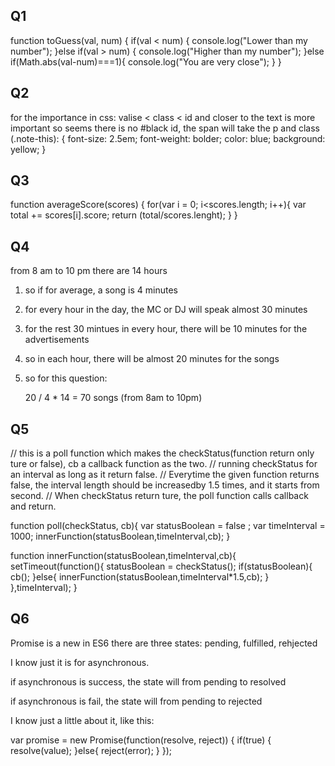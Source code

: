 ## Q1
function toGuess(val, num) {
    if(val < num) {
        console.log("Lower than my number");
    }else if(val > num) {
        console.log("Higher than my number");
    }else if(Math.abs(val-num)===1){
        console.log("You are very close");
    }
}


## Q2
for the importance in css:
valise < class < id
and closer to the text is more important
so seems there is no #black id,
the span will take the p and class (.note-this):
{
    font-size: 2.5em;
    font-weight: bolder;
    color: blue;
    background: yellow;
}


## Q3
function averageScore(scores) {
    for(var i = 0; i<scores.length; i++){
        var total += scores[i].score;
        return (total/scores.lenght);
    }
} 

## Q4
from 8 am to 10 pm there are 14 hours

1. so if for average, a song is 4 minutes

2. for every hour in the day, the MC or DJ will speak almost 30 minutes

3. for the rest 30 mintues in every hour, there will be 10 minutes for the advertisements

4. so in each hour, there will be almost 20 minutes for the songs

5. so for this question: 

   20 / 4 * 14 = 70 songs (from 8am to 10pm)



## Q5
// this is a poll function which makes the checkStatus(function return only ture or false), cb a callback function as the two.
// running checkStatus for an interval as long as it return false.
// Everytime the given function returns false, the interval length should be increasedby 1.5 times, and it starts from  second.
// When checkStatus return ture, the poll function calls callback and return.

function poll(checkStatus, cb){
  var statusBoolean = false ; 
  var timeInterval = 1000;
  innerFunction(statusBoolean,timeInterval,cb);
}

function innerFunction(statusBoolean,timeInterval,cb){
  setTimeout(function(){
    statusBoolean = checkStatus();
    if(statusBoolean){
        cb();
    }else{
        innerFunction(statusBoolean,timeInterval*1.5,cb);
    }
  },timeInterval);
}


## Q6

Promise is a new in ES6
there are three states: pending, fulfilled, rehjected 

I know just it is for asynchronous.

if asynchronous is success, the state will from pending to resolved

if asynchronous is fail, the state will from pending to rejected

I know just a little about it, like this:

var promise = new Promise(function(resolve, reject)) {
    if(true) {
        resolve(value);
    }else{
        reject(error);
    }
});
